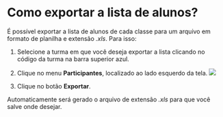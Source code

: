 # Como exportar a lista de alunos?

É possível exportar a lista de alunos de cada classe para um arquivo em formato de planilha e extensão *.xls*. Para isso:

1. Selecione a turma em que você deseja exportar a lista clicando no código da turma na barra superior azul.

2. Clique no menu **Participantes**, localizado ao lado esquerdo da tela.
![](https://raw.githubusercontent.com/mupi/readinweb-docs/master/images/list.png)

3. Clique no botão **Exportar**.

Automaticamente será gerado o arquivo de extensão *.xls* para que você salve onde desejar.